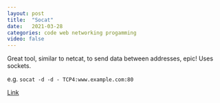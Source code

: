 ```yaml
---
layout: post
title:  "Socat"
date:   2021-03-28
categories: code web networking progamming
video: false
---
```


Great tool, similar to netcat, to send data between addresses, epic! Uses sockets.  

e.g. `socat -d -d - TCP4:www.example.com:80`

[Link](//copyconstruct.medium.com/socat-29453e9fc8a6)